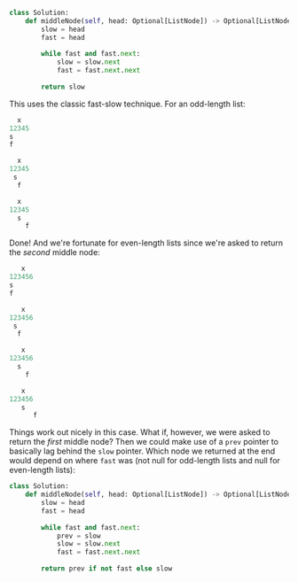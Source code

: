 ```python
class Solution:
    def middleNode(self, head: Optional[ListNode]) -> Optional[ListNode]:
        slow = head
        fast = head
        
        while fast and fast.next:
            slow = slow.next
            fast = fast.next.next
            
        return slow
```

This uses the classic fast-slow technique. For an odd-length list:

```a title="Start"
  x
12345
s
f
```

```a title="After first iteration"
  x
12345
 s
  f
```

```a title="After second iteration"
  x
12345
  s
    f
```

Done! And we're fortunate for even-length lists since we're asked to return the *second* middle node:

```a title="Start"
   x
123456
s
f
```

```a title="After first iteration"
   x
123456
 s
  f
```

```a title="After second iteration"
   x
123456
  s
    f
```

```a title="After third iteration"
   x
123456
   s
      f
```

Things work out nicely in this case. What if, however, we were asked to return the *first* middle node? Then we could make use of a `prev` pointer to basically lag behind the `slow` pointer. Which node we returned at the end would depend on where `fast` was (not null for odd-length lists and null for even-length lists):

```python
class Solution:
    def middleNode(self, head: Optional[ListNode]) -> Optional[ListNode]:
        slow = head
        fast = head
        
        while fast and fast.next:
            prev = slow
            slow = slow.next
            fast = fast.next.next
            
        return prev if not fast else slow
```